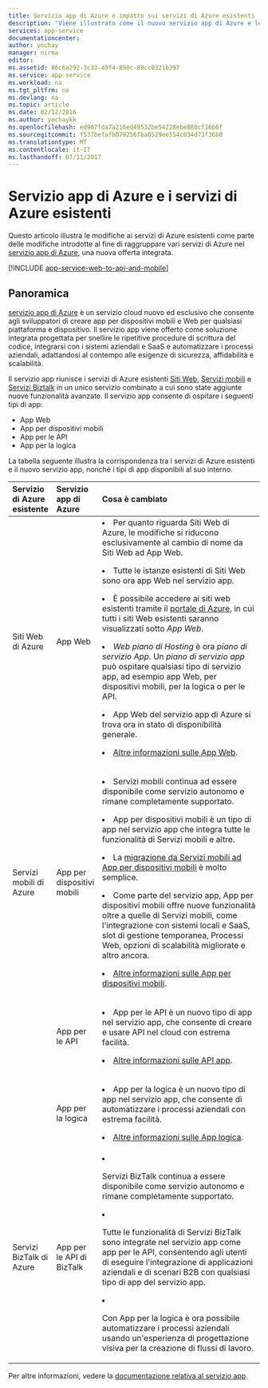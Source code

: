 ```yaml
---
title: Servizio app di Azure e impatto sui servizi di Azure esistenti
description: "Viene illustrato come il nuovo servizio app di Azure e le relative funzionalità influiscono sui servizi esistenti in Azure."
services: app-service
documentationcenter: 
author: yochay
manager: nirma
editor: 
ms.assetid: 86c6a292-3c33-49f4-890c-89cc0321b397
ms.service: app-service
ms.workload: na
ms.tgt_pltfrm: na
ms.devlang: na
ms.topic: article
ms.date: 02/12/2016
ms.author: yochaykk
ms.openlocfilehash: ed967fda7a216ed49532be54228ebe888cf16b6f
ms.sourcegitcommit: f537befafb079256fba0529ee554c034d73f36b0
ms.translationtype: MT
ms.contentlocale: it-IT
ms.lasthandoff: 07/11/2017
---
```

# <a name="azure-app-service-and-existing-azure-services"></a>Servizio app di Azure e i servizi di Azure esistenti
Questo articolo illustra le modifiche ai servizi di Azure esistenti come parte delle modifiche introdotte al fine di raggruppare vari servizi di Azure nel [servizio app di Azure](https://azure.microsoft.com/services/app-service/), una nuova offerta integrata.

[!INCLUDE [app-service-web-to-api-and-mobile](../../includes/app-service-web-to-api-and-mobile.md)]

## <a name="overview"></a>Panoramica
[servizio app di Azure](https://azure.microsoft.com/services/app-service/) è un servizio cloud nuovo ed esclusivo che consente agli sviluppatori di creare app per dispositivi mobili e Web per qualsiasi piattaforma e dispositivo. Il servizio app viene offerto come soluzione integrata progettata per snellire le ripetitive procedure di scrittura del codice, integrarsi con i sistemi aziendali e SaaS e automatizzare i processi aziendali, adattandosi al contempo alle esigenze di sicurezza, affidabilità e scalabilità.

Il servizio app riunisce i servizi di Azure esistenti [Siti Web](https://azure.microsoft.com/services/websites/), [Servizi mobili](https://azure.microsoft.com/services/mobile-services/) e [Servizi Biztalk](https://azure.microsoft.com/services/biztalk-services/) in un unico servizio combinato a cui sono state aggiunte nuove funzionalità avanzate.  Il servizio app consente di ospitare i seguenti tipi di app:

* App Web
* App per dispositivi mobili
* App per le API
* App per la logica

La tabella seguente illustra la corrispondenza tra i servizi di Azure esistenti e il nuovo servizio app, nonché i tipi di app disponibili al suo interno.

<table>
<thead>
<tr class="header">
<th align="left", style="width:10%">Servizio di Azure esistente</th>
<th align="left", style="width:10%">Servizio app di Azure</th>
<th align="left", style="width:80%">Cosa è cambiato</th>
</tr>
</thead>
<tbody>
<tr class="odd">
<td align="left">Siti Web di Azure</td>
<td align="left">App Web</td>
<td align="left"><li>Per quanto riguarda Siti Web di Azure, le modifiche si riducono esclusivamente al cambio di nome da Siti Web ad App Web.
<p><li>Tutte le istanze esistenti di Siti Web sono ora app Web nel servizio app.</p>
<p><li>È possibile accedere ai siti web esistenti tramite il <a href="http://go.microsoft.com/fwlink/?LinkId=529715">portale di Azure</a>, in cui tutti i siti Web esistenti saranno visualizzati sotto <em>App Web</em>.</p>
<p><li><em>Web piano di Hosting</em> è ora <em>piano di servizio App</em>. Un <em>piano di servizio app</em> può ospitare qualsiasi tipo di servizio app, ad esempio app Web, per dispositivi mobili, per la logica o per le API.</p>
<p><li>App Web del servizio app di Azure si trova ora in stato di disponibilità generale.</p>
<p><li><a href="http://azure.microsoft.com/services/app-service/web/">Altre informazioni sulle App Web</a>.</p></td>
</tr>
<tr class="even">
<td align="left">Servizi mobili di Azure</td>
<td align="left">App per dispositivi mobili</td>
<td align="left"><p><li>Servizi mobili continua ad essere disponibile come servizio autonomo e rimane completamente supportato.</p>
<p><li>App per dispositivi mobili è un tipo di app nel servizio app che integra tutte le funzionalità di Servizi mobili e altre.</p>
<p><li>La <a href="http://go.microsoft.com/fwlink/?LinkID=724279&clcid=0x409">migrazione da Servizi mobili ad App per dispositivi mobili</a> è molto semplice.</p>
<p><li>Come parte del servizio app, App per dispositivi mobili offre nuove funzionalità oltre a quelle di Servizi mobili, come l'integrazione con sistemi locali e SaaS, slot di gestione temporanea, Processi Web, opzioni di scalabilità migliorate e altro ancora.</p>
<p><li><a href="http://azure.microsoft.com/services/app-service/mobile/">Altre informazioni sulle App per dispositivi mobili</a>.</p>
</tr>
<tr class="odd">
<td align="left"></td>
<td align="left">App per le API</td>
<td align="left">
<p><li>App per le API è un nuovo tipo di app nel servizio app, che consente di creare e usare API nel cloud con estrema facilità.</p>
<p><li><a href="http://azure.microsoft.com/services/app-service/api/">Altre informazioni sulle API app</a>.</p></td>
</tr>
<tr class="even">
<td align="left"></td>
<td align="left">App per la logica</td>
<td align="left">
<p><li>App per la logica è un nuovo tipo di app nel servizio app, che consente di automatizzare i processi aziendali con estrema facilità.</p>
<p><li><a href="http://azure.microsoft.com/services/app-service/logic/">Altre informazioni sulle App logica</a>.</p></td>
</tr>
<tr class="odd">
<td align="left">Servizi BizTalk di Azure</td>
<td align="left">App per le API di BizTalk</td>
<td align="left">
<li><p>Servizi BizTalk continua a essere disponibile come servizio autonomo e rimane completamente supportato.</p>
<li><p>Tutte le funzionalità di Servizi BizTalk sono integrate nel servizio app come app per le API, consentendo agli utenti di eseguire l'integrazione di applicazioni aziendali e di scenari B2B con qualsiasi tipo di app del servizio app.</p>
<li><p>Con App per la logica è ora possibile automatizzare i processi aziendali usando un'esperienza di progettazione visiva per la creazione di flussi di lavoro.</p></td>
</tr>
</tbody>
</table>

Per altre informazioni, vedere la [documentazione relativa al servizio app](https://azure.microsoft.com/documentation/services/app-service/).


